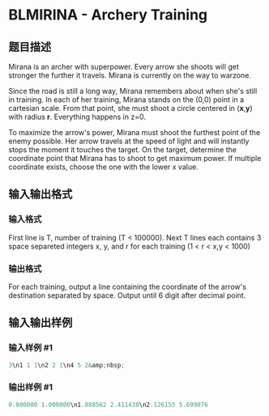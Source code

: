# BLMIRINA - Archery Training

## 题目描述

Mirana is an archer with superpower. Every arrow she shoots will get stronger the further it travels. Mirana is currently on the way to warzone.

Since the road is still a long way, Mirana remembers about when she's still in training. In each of her training, Mirana stands on the (0,0) point in a cartesian scale. From that point, she must shoot a circle centered in (**x**,**y**) with radius **r**. Everything happens in z=0.

To maximize the arrow's power, Mirana must shoot the furthest point of the enemy possible. Her arrow travels at the speed of light and will instantly stops the moment it touches the target. On the target, determine the coordinate point that Mirana has to shoot to get maximum power. If multiple coordinate exists, choose the one with the lower x value.

## 输入输出格式

### 输入格式

First line is T, number of training (T < 100000). Next T lines each contains 3 space separeted integers x, y, and r for each training (1 < r < x,y < 1000)

### 输出格式

For each training, output a line containing the coordinate of the arrow's destination separated by space. Output until 6 digit after decimal point.

## 输入输出样例

### 输入样例 #1

```cpp
3\n1 1 1\n2 2 1\n4 5 2&amp;nbsp;
```


### 输出样例 #1

```cpp
0.000000 1.000000\n1.088562 2.411438\n2.126155 5.699076
```


